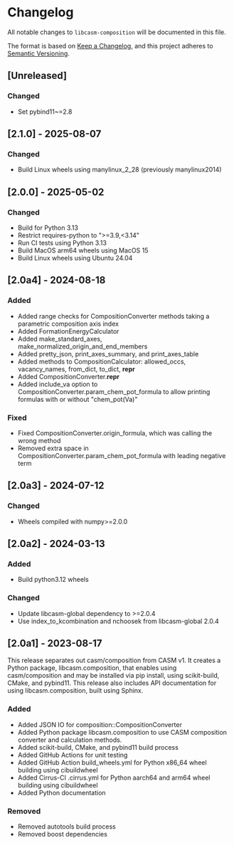 # Changelog

All notable changes to `libcasm-composition` will be documented in this file.

The format is based on [Keep a Changelog](https://keepachangelog.com/en/1.1.0/),
and this project adheres to [Semantic Versioning](https://semver.org/spec/v2.0.0.html).

## [Unreleased]

### Changed

- Set pybind11~=2.8


## [2.1.0] - 2025-08-07

### Changed

- Build Linux wheels using manylinux_2_28 (previously manylinux2014)


## [2.0.0] - 2025-05-02

### Changed

- Build for Python 3.13
- Restrict requires-python to ">=3.9,<3.14"
- Run CI tests using Python 3.13
- Build MacOS arm64 wheels using MacOS 15
- Build Linux wheels using Ubuntu 24.04


## [2.0a4] - 2024-08-18

### Added

- Added range checks for CompositionConverter methods taking a parametric composition axis index
- Added FormationEnergyCalculator
- Added make_standard_axes, make_normalized_origin_and_end_members
- Added pretty_json, print_axes_summary, and print_axes_table
- Added methods to CompositionCalculator: allowed_occs, vacancy_names, from_dict, to_dict, __repr__
- Added CompositionConverter.__repr__
- Added include_va option to CompositionConverter.param_chem_pot_formula to allow printing formulas with or without "chem_pot(Va)"

### Fixed

- Fixed CompositionConverter.origin_formula, which was calling the wrong method
- Removed extra space in CompositionConverter.param_chem_pot_formula with leading negative term


## [2.0a3] - 2024-07-12

### Changed

- Wheels compiled with numpy>=2.0.0


## [2.0a2] - 2024-03-13

### Added

- Build python3.12 wheels

### Changed

- Update libcasm-global dependency to >=2.0.4
- Use index_to_kcombination and nchoosek from libcasm-global 2.0.4

## [2.0a1] - 2023-08-17

This release separates out casm/composition from CASM v1. It creates a Python package, libcasm.composition, that enables using casm/composition and may be installed via pip install, using scikit-build, CMake, and pybind11. This release also includes API documentation for using libcasm.composition, built using Sphinx.

### Added

- Added JSON IO for composition::CompositionConverter
- Added Python package libcasm.composition to use CASM composition converter and calculation methods.
- Added scikit-build, CMake, and pybind11 build process
- Added GitHub Actions for unit testing
- Added GitHub Action build_wheels.yml for Python x86_64 wheel building using cibuildwheel
- Added Cirrus-CI .cirrus.yml for Python aarch64 and arm64 wheel building using cibuildwheel
- Added Python documentation


### Removed

- Removed autotools build process
- Removed boost dependencies
